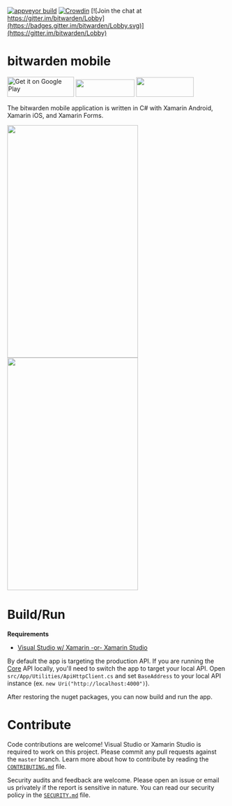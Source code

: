 [![appveyor build](https://ci.appveyor.com/api/projects/status/github/bitwarden/mobile?branch=master&svg=true)](https://ci.appveyor.com/project/bitwarden/mobile)
[![Crowdin](https://d322cqt584bo4o.cloudfront.net/bitwarden-mobile/localized.svg)](https://crowdin.com/project/bitwarden-mobile)
[![Join the chat at https://gitter.im/bitwarden/Lobby](https://badges.gitter.im/bitwarden/Lobby.svg)](https://gitter.im/bitwarden/Lobby)

# bitwarden mobile

<a href="https://play.google.com/store/apps/details?id=com.x8bit.bitwarden" target="_blank"><img alt="Get it on Google Play" src="https://imgur.com/YQzmZi9.png" width="153" height="46"></a> <a href="https://itunes.apple.com/us/app/bitwarden-free-password-manager/id1137397744?mt=8" target="_blank"><img src="https://imgur.com/GdGqPMY.png" width="135" height="40"></a> <a href="https://www.amazon.com/dp/B06XMYGPMV" target="_blank"><img src="https://imgur.com/f75uYeM.png" width="132" height="45"></a>

The bitwarden mobile application is written in C# with Xamarin Android, Xamarin iOS, and Xamarin Forms.

<img src="https://i.imgur.com/Ty8wkSO.png" alt="" width="300" height="533" /> <img src="https://i.imgur.com/BYb4gVc.png" alt="" width="300" height="533" />

# Build/Run

**Requirements**

- [Visual Studio w/ Xamarin -or- Xamarin Studio](https://store.xamarin.com/)

By default the app is targeting the production API. If you are running the [Core](https://github.com/bitwarden/core) API locally,
you'll need to switch the app to target your local API. Open `src/App/Utilities/ApiHttpClient.cs` and set `BaseAddress` to your local
API instance (ex. `new Uri("http://localhost:4000")`).

After restoring the nuget packages, you can now build and run the app.

# Contribute

Code contributions are welcome! Visual Studio or Xamarin Studio is required to work on this project. Please commit any pull requests against the `master` branch.
Learn more about how to contribute by reading the [`CONTRIBUTING.md`](CONTRIBUTING.md) file.

Security audits and feedback are welcome. Please open an issue or email us privately if the report is sensitive in nature. You can read our security policy in the [`SECURITY.md`](SECURITY.md) file.
